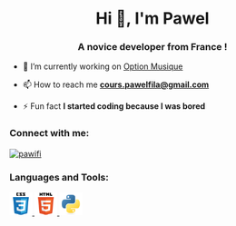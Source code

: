 <h1 align="center">Hi 👋, I'm Pawel</h1>
<h3 align="center">A novice developer from France !</h3>

- 🔭 I’m currently working on [Option Musique](https://optionmusique-freppel.fr)

- 📫 How to reach me **cours.pawelfila@gmail.com**

- ⚡ Fun fact **I started coding because I was bored**

<h3 align="left">Connect with me:</h3>
<p align="left">
<a href="https://instagram.com/pawifi" target="blank"><img align="center" src="https://raw.githubusercontent.com/rahuldkjain/github-profile-readme-generator/master/src/images/icons/Social/instagram.svg" alt="pawifi" height="30" width="40" /></a>
</p>

<h3 align="left">Languages and Tools:</h3>
<p align="left"> <a href="https://www.w3schools.com/css/" target="_blank" rel="noreferrer"> <img src="https://raw.githubusercontent.com/devicons/devicon/master/icons/css3/css3-original-wordmark.svg" alt="css3" width="40" height="40"/> </a> <a href="https://www.w3.org/html/" target="_blank" rel="noreferrer"> <img src="https://raw.githubusercontent.com/devicons/devicon/master/icons/html5/html5-original-wordmark.svg" alt="html5" width="40" height="40"/> </a> <a href="https://www.python.org" target="_blank" rel="noreferrer"> <img src="https://raw.githubusercontent.com/devicons/devicon/master/icons/python/python-original.svg" alt="python" width="40" height="40"/> </a> </p>
